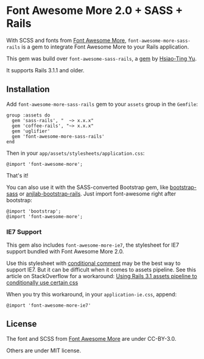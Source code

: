 # Font Awesome More 2.0 + SASS + Rails

With SCSS and fonts from [Font Awesome More](http://gregoryloucas.github.com/Font-Awesome-More), `font-awesome-more-sass-rails` is a gem to integrate Font Awesome More to your Rails application.

This gem was build over `font-awesome-sass-rails`, a [gem](https://github.com/littlebtc/font-awesome-sass-rails) by [Hsiao-Ting Yu](https://github.com/littlebtc).

It supports Rails 3.1.1 and older.

## Installation

Add `font-awesome-more-sass-rails` gem to your `assets` group in the `Gemfile`:

    group :assets do
      gem 'sass-rails', "  ~> x.x.x"
      gem 'coffee-rails', "~> x.x.x"
      gem 'uglifier'
      gem 'font-awesome-more-sass-rails'
    end

Then in your `app/assets/stylesheets/application.css`:

    @import 'font-awesome-more';

That's it!

You can also use it with the SASS-converted Bootstrap gem, like [bootstrap-sass](https://github.com/thomas-mcdonald/bootstrap-sass) or [anjlab-bootstrap-rails](https://github.com/anjlab/bootstrap-rails). Just import font-awesome right after bootstrap:

    @import 'bootstrap';
    @import 'font-awesome-more';

### IE7 Support

This gem also includes `font-awesome-more-ie7`, the stylesheet for IE7 support bundled with Font Awesome More 2.0.

Use this stylesheet with [conditional comment](http://en.wikipedia.org/wiki/Conditional_comment) may be the best way to support IE7. But it can be difficult when it comes to assets pipeline. See this article on StackOverflow for a workaround: [Using Rails 3.1 assets pipeline to conditionally use certain css](http://stackoverflow.com/questions/7134034/using-rails-3-1-assets-pipeline-to-conditionally-use-certain-css)

When you try this workaround, in your `application-ie.css`, append:

    @import 'font-awesome-more-ie7'

## License

The font and SCSS from [Font Awesome More](http://gregoryloucas.github.com/Font-Awesome-More) are under CC-BY-3.0.

Others are under MIT license.
